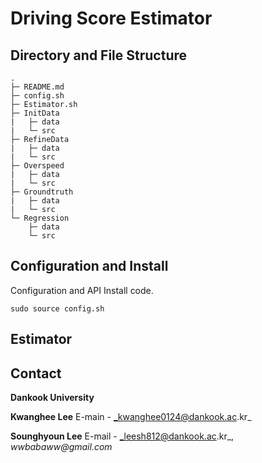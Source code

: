 # Driving Score Estimator

## Directory and File Structure

```
.
├─ README.md
├─ config.sh
├─ Estimator.sh
├─ InitData
|   ├─ data
|   └─ src
├─ RefineData
|   ├─ data
|   └─ src
├─ Overspeed
|   ├─ data
|   └─ src
├─ Groundtruth
|   ├─ data
|   └─ src
└─ Regression
    ├─ data
    └─ src

```

## Configuration and Install

Configuration and API Install code.

    sudo source config.sh


## Estimator






## Contact
**Dankook University**

**Kwanghee Lee**
E-main - _kwanghee0124@dankook.ac.kr_

**Sounghyoun Lee**
E-mail - _leesh812@dankook.ac.kr_, _wwbabaww@gmail.com_

